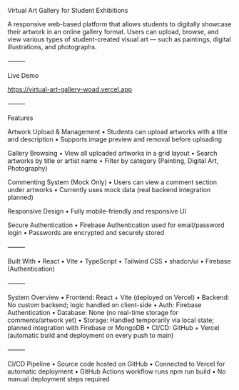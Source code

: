 Virtual Art Gallery for Student Exhibitions

A responsive web-based platform that allows students to digitally showcase their artwork in an online gallery format. Users can upload, browse, and view various types of student-created visual art — such as paintings, digital illustrations, and photographs.

⸻

Live Demo

https://virtual-art-gallery-woad.vercel.app

⸻

Features

Artwork Upload & Management
	•	Students can upload artworks with a title and description
	•	Supports image preview and removal before uploading

Gallery Browsing
	•	View all uploaded artworks in a grid layout
	•	Search artworks by title or artist name
	•	Filter by category (Painting, Digital Art, Photography)

Commenting System (Mock Only)
	•	Users can view a comment section under artworks
	•	Currently uses mock data (real backend integration planned)

Responsive Design
	•	Fully mobile-friendly and responsive UI

Secure Authentication
	•	Firebase Authentication used for email/password login
	•	Passwords are encrypted and securely stored

⸻

Built With
	•	React
	•	Vite
	•	TypeScript
	•	Tailwind CSS
	•	shadcn/ui
	•	Firebase (Authentication)

⸻

System Overview
	•	Frontend: React + Vite (deployed on Vercel)
	•	Backend: No custom backend; logic handled on client-side
	•	Auth: Firebase Authentication
	•	Database: None (no real-time storage for comments/artwork yet)
	•	Storage: Handled temporarily via local state; planned integration with Firebase or MongoDB
	•	CI/CD: GitHub + Vercel (automatic build and deployment on every push to main)

⸻

CI/CD Pipeline
	•	Source code hosted on GitHub
	•	Connected to Vercel for automatic deployment
	•	GitHub Actions workflow runs npm run build
	•	No manual deployment steps required
